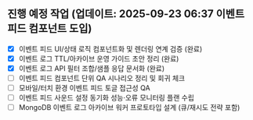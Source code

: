 ## 진행 예정 작업 (업데이트: 2025-09-23 06:37 이벤트 피드 컴포넌트 도입)
- [x] 이벤트 피드 UI/상태 로직 컴포넌트화 및 렌더링 연계 검증 (완료)
- [x] 이벤트 로그 TTL/아카이브 운영 가이드 초안 정리 (완료)
- [x] 이벤트 로그 API 필터 조합/샘플 응답 문서화 (완료)
- [ ] 이벤트 피드 컴포넌트 단위 QA 시나리오 정리 및 회귀 체크
- [ ] 모바일/터치 환경 이벤트 피드 토글 접근성 QA
- [ ] 이벤트 피드 사운드 설정 동기화 성능·오류 모니터링 플랜 수립
- [ ] MongoDB 이벤트 로그 아카이브 워커 프로토타입 설계 (큐/재시도 전략 포함)
